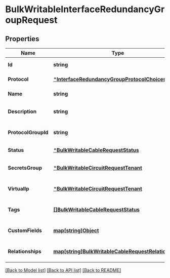 # BulkWritableInterfaceRedundancyGroupRequest

## Properties
Name | Type | Description | Notes
------------ | ------------- | ------------- | -------------
**Id** | **string** |  | [default to null]
**Protocol** | [***InterfaceRedundancyGroupProtocolChoices**](InterfaceRedundancyGroupProtocolChoices.md) |  | [default to null]
**Name** | **string** |  | [default to null]
**Description** | **string** |  | [optional] [default to null]
**ProtocolGroupId** | **string** |  | [optional] [default to null]
**Status** | [***BulkWritableCableRequestStatus**](BulkWritableCableRequest_status.md) |  | [default to null]
**SecretsGroup** | [***BulkWritableCircuitRequestTenant**](BulkWritableCircuitRequest_tenant.md) |  | [optional] [default to null]
**VirtualIp** | [***BulkWritableCircuitRequestTenant**](BulkWritableCircuitRequest_tenant.md) |  | [optional] [default to null]
**Tags** | [**[]BulkWritableCableRequestStatus**](BulkWritableCableRequest_status.md) |  | [optional] [default to null]
**CustomFields** | [**map[string]Object**](.md) |  | [optional] [default to null]
**Relationships** | [**map[string]BulkWritableCableRequestRelationships**](BulkWritableCableRequest_relationships.md) |  | [optional] [default to null]

[[Back to Model list]](../README.md#documentation-for-models) [[Back to API list]](../README.md#documentation-for-api-endpoints) [[Back to README]](../README.md)

